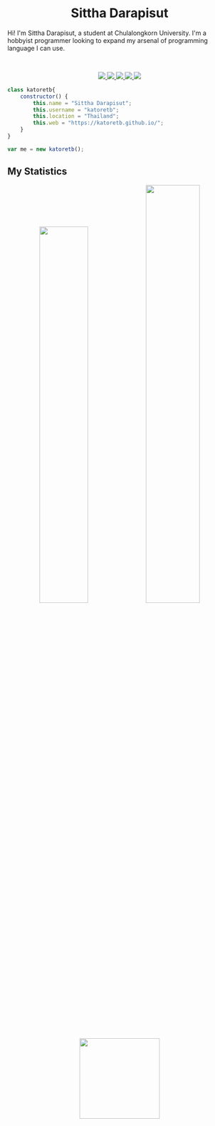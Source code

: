 <h1 align="center">
	<b>Sittha Darapisut</b>
</h1>

Hi! I'm Sittha Darapisut, a student at Chulalongkorn University.
I'm a hobbyist programmer looking to expand my arsenal of programming language I can use.

<br>
<p>
    <div align="center">
        <a href="https://html.com/">
            <img src="https://img.shields.io/badge/-HTML-c58545?style=for-the-badge&logo=html5&logoColor=c58545&labelColor=282828">
        </a>
        <a href="https://developer.mozilla.org/en-US/docs/Web/CSS">
            <img src="https://img.shields.io/badge/-CSS-d1a01f?style=for-the-badge&logo=css3&logoColor=d1a01f&labelColor=282828">
        </a>
        <a href="https://www.python.org/">
            <img src="https://img.shields.io/badge/-Python-98b982?style=for-the-badge&logo=python&logoColor=98b982&labelColor=282828">
        </a>
        <a href="https://go.dev/">
            <img src="https://img.shields.io/badge/-Go-add8e6?style=for-the-badge&logo=Go&logoColor=add8e6&labelColor=282828">
        </a>
        <a href="#">
            <img src="https://img.shields.io/badge/-JavaScript-F0DB4F?style=for-the-badge&logo=JavaScript&logoColor=F0DB4F&labelColor=282828">
        </a>
    </div>
</p>

```javascript
class katoretb{
    constructor() {
        this.name = "Sittha Darapisut";
        this.username = "katoretb";
        this.location = "Thailand";
        this.web = "https://katoretb.github.io/";
    }
}

var me = new katoretb();
```

## My Statistics
<p align="center">
	<img width="46.5%" src="https://github-readme-stats.vercel.app/api?username=katoretb&show_icons=true&theme=chartreuse-dark&hide_border=true&count_private=true"/>
    <img width="49%" src="https://github-readme-streak-stats.herokuapp.com/?user=katoretb&theme=chartreuse-dark&hide_border=true&count_private=true" />
	<img height="180em" src="https://github-readme-stats.vercel.app/api/top-langs/?username=katoretb&exclude_repo=KNN-Image-Classification&show_icons=true&hide_border=true&langs_count=10&layout=compact&theme=chartreuse-dark"/>
</p>
<br>
